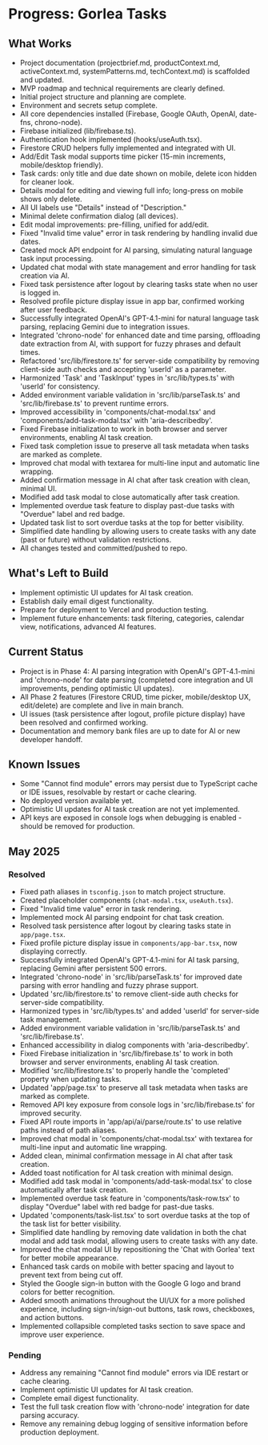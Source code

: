 # Progress: Gorlea Tasks

## What Works

- Project documentation (projectbrief.md, productContext.md, activeContext.md, systemPatterns.md, techContext.md) is scaffolded and updated.
- MVP roadmap and technical requirements are clearly defined.
- Initial project structure and planning are complete.
- Environment and secrets setup complete.
- All core dependencies installed (Firebase, Google OAuth, OpenAI, date-fns, chrono-node).
- Firebase initialized (lib/firebase.ts).
- Authentication hook implemented (hooks/useAuth.tsx).
- Firestore CRUD helpers fully implemented and integrated with UI.
- Add/Edit Task modal supports time picker (15-min increments, mobile/desktop friendly).
- Task cards: only title and due date shown on mobile, delete icon hidden for cleaner look.
- Details modal for editing and viewing full info; long-press on mobile shows only delete.
- All UI labels use "Details" instead of "Description."
- Minimal delete confirmation dialog (all devices).
- Edit modal improvements: pre-filling, unified for add/edit.
- Fixed "Invalid time value" error in task rendering by handling invalid due dates.
- Created mock API endpoint for AI parsing, simulating natural language task input processing.
- Updated chat modal with state management and error handling for task creation via AI.
- Fixed task persistence after logout by clearing tasks state when no user is logged in.
- Resolved profile picture display issue in app bar, confirmed working after user feedback.
- Successfully integrated OpenAI's GPT-4.1-mini for natural language task parsing, replacing Gemini due to integration issues.
- Integrated 'chrono-node' for enhanced date and time parsing, offloading date extraction from AI, with support for fuzzy phrases and default times.
- Refactored 'src/lib/firestore.ts' for server-side compatibility by removing client-side auth checks and accepting 'userId' as a parameter.
- Harmonized 'Task' and 'TaskInput' types in 'src/lib/types.ts' with 'userId' for consistency.
- Added environment variable validation in 'src/lib/parseTask.ts' and 'src/lib/firebase.ts' to prevent runtime errors.
- Improved accessibility in 'components/chat-modal.tsx' and 'components/add-task-modal.tsx' with 'aria-describedby'.
- Fixed Firebase initialization to work in both browser and server environments, enabling AI task creation.
- Fixed task completion issue to preserve all task metadata when tasks are marked as complete.
- Improved chat modal with textarea for multi-line input and automatic line wrapping.
- Added confirmation message in AI chat after task creation with clean, minimal UI.
- Modified add task modal to close automatically after task creation.
- Implemented overdue task feature to display past-due tasks with "Overdue" label and red badge.
- Updated task list to sort overdue tasks at the top for better visibility.
- Simplified date handling by allowing users to create tasks with any date (past or future) without validation restrictions.
- All changes tested and committed/pushed to repo.

## What's Left to Build

- Implement optimistic UI updates for AI task creation.
- Establish daily email digest functionality.
- Prepare for deployment to Vercel and production testing.
- Implement future enhancements: task filtering, categories, calendar view, notifications, advanced AI features.

## Current Status

- Project is in Phase 4: AI parsing integration with OpenAI's GPT-4.1-mini and 'chrono-node' for date parsing (completed core integration and UI improvements, pending optimistic UI updates).
- All Phase 2 features (Firestore CRUD, time picker, mobile/desktop UX, edit/delete) are complete and live in main branch.
- UI issues (task persistence after logout, profile picture display) have been resolved and confirmed working.
- Documentation and memory bank files are up to date for AI or new developer handoff.

## Known Issues

- Some "Cannot find module" errors may persist due to TypeScript cache or IDE issues, resolvable by restart or cache clearing.
- No deployed version available yet.
- Optimistic UI updates for AI task creation are not yet implemented.
- API keys are exposed in console logs when debugging is enabled - should be removed for production.

## May 2025

### Resolved
- Fixed path aliases in `tsconfig.json` to match project structure.
- Created placeholder components (`chat-modal.tsx`, `useAuth.tsx`).
- Fixed "Invalid time value" error in task rendering.
- Implemented mock AI parsing endpoint for chat task creation.
- Resolved task persistence after logout by clearing tasks state in `app/page.tsx`.
- Fixed profile picture display issue in `components/app-bar.tsx`, now displaying correctly.
- Successfully integrated OpenAI's GPT-4.1-mini for AI task parsing, replacing Gemini after persistent 500 errors.
- Integrated 'chrono-node' in 'src/lib/parseTask.ts' for improved date parsing with error handling and fuzzy phrase support.
- Updated 'src/lib/firestore.ts' to remove client-side auth checks for server-side compatibility.
- Harmonized types in 'src/lib/types.ts' and added 'userId' for server-side task management.
- Added environment variable validation in 'src/lib/parseTask.ts' and 'src/lib/firebase.ts'.
- Enhanced accessibility in dialog components with 'aria-describedby'.
- Fixed Firebase initialization in 'src/lib/firebase.ts' to work in both browser and server environments, enabling AI task creation.
- Modified 'src/lib/firestore.ts' to properly handle the 'completed' property when updating tasks.
- Updated 'app/page.tsx' to preserve all task metadata when tasks are marked as complete.
- Removed API key exposure from console logs in 'src/lib/firebase.ts' for improved security.
- Fixed API route imports in 'app/api/ai/parse/route.ts' to use relative paths instead of path aliases.
- Improved chat modal in 'components/chat-modal.tsx' with textarea for multi-line input and automatic line wrapping.
- Added clean, minimal confirmation message in AI chat after task creation.
- Added toast notification for AI task creation with minimal design.
- Modified add task modal in 'components/add-task-modal.tsx' to close automatically after task creation.
- Implemented overdue task feature in 'components/task-row.tsx' to display "Overdue" label with red badge for past-due tasks.
- Updated 'components/task-list.tsx' to sort overdue tasks at the top of the task list for better visibility.
- Simplified date handling by removing date validation in both the chat modal and add task modal, allowing users to create tasks with any date.
- Improved the chat modal UI by repositioning the 'Chat with Gorlea' text for better mobile appearance.
- Enhanced task cards on mobile with better spacing and layout to prevent text from being cut off.
- Styled the Google sign-in button with the Google G logo and brand colors for better recognition.
- Added smooth animations throughout the UI/UX for a more polished experience, including sign-in/sign-out buttons, task rows, checkboxes, and action buttons.
- Implemented collapsible completed tasks section to save space and improve user experience.

### Pending
- Address any remaining "Cannot find module" errors via IDE restart or cache clearing.
- Implement optimistic UI updates for AI task creation.
- Complete email digest functionality.
- Test the full task creation flow with 'chrono-node' integration for date parsing accuracy.
- Remove any remaining debug logging of sensitive information before production deployment.
